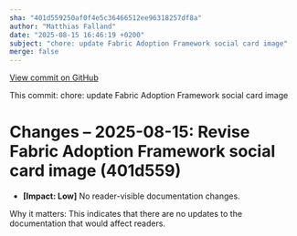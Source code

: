 ```yaml
---
sha: "401d559250af0f4e5c36466512ee96318257df8a"
author: "Matthias Falland"
date: "2025-08-15 16:46:19 +0200"
subject: "chore: update Fabric Adoption Framework social card image"
merge: false
---
```


[View commit on GitHub](https://github.com/TheTrustedAdvisor/FabricAdoptionFramework/commit/401d559250af0f4e5c36466512ee96318257df8a)

This commit: chore: update Fabric Adoption Framework social card image

# Changes – 2025-08-15: Revise Fabric Adoption Framework social card image (401d559)

- **[Impact: Low]** No reader-visible documentation changes.

Why it matters: This indicates that there are no updates to the documentation that would affect readers.

